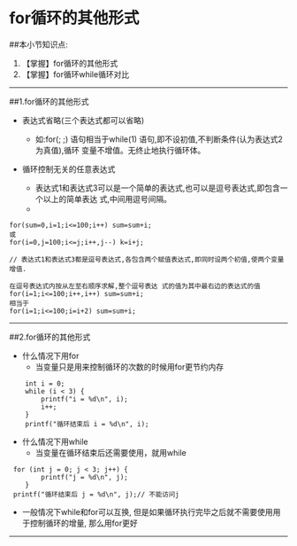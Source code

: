 # for循环的其他形式
##本小节知识点:
1. 【掌握】for循环的其他形式
2. 【掌握】for循环while循环对比


---


##1.for循环的其他形式
- 表达式省略(三个表达式都可以省略)
    + 如:for(; ;) 语句相当于while(1) 语句,即不设初值,不判断条件(认为表达式2为真值),循环 变量不增值。无终止地执行循环体。

- 循环控制无关的任意表达式
    + 表达式1和表达式3可以是一个简单的表达式,也可以是逗号表达式,即包含一个以上的简单表达 式,中间用逗号间隔。
    +
```
for(sum=0,i=1;i<=100;i++) sum=sum+i;
或
for(i=0,j=100;i<=j;i++,j--) k=i+j;

// 表达式1和表达式3都是逗号表达式,各包含两个赋值表达式,即同时设两个初值,使两个变量增值.
```

```
在逗号表达式内按从左至右顺序求解,整个逗号表达 式的值为其中最右边的表达式的值
for(i=1;i<=100;i++,i++) sum=sum+i;
相当于
for(i=1;i<=100;i=i+2) sum=sum+i;
```
---


##2.for循环的其他形式
-    什么情况下用for
     + 当变量只是用来控制循环的次数的时候用for更节约内存
```
    int i = 0;
    while (i < 3) {
        printf("i = %d\n", i);
        i++;
    }
    printf("循环结束后 i = %d\n", i);
```
-   什么情况下用while
     + 当变量在循环结束后还需要使用，就用while
```
 for (int j = 0; j < 3; j++) {
        printf("j = %d\n", j);
    }
 printf("循环结束后 j = %d\n", j);// 不能访问j
```

- 一般情况下while和for可以互换, 但是如果循环执行完毕之后就不需要使用用于控制循环的增量, 那么用for更好

---
